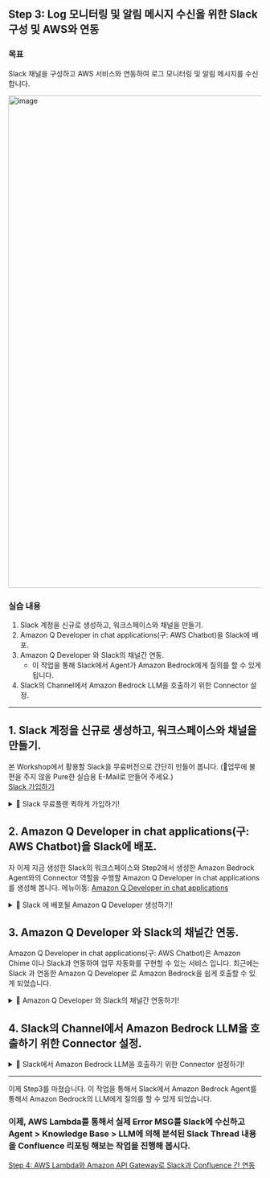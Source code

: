 ## Step 3: Log 모니터링 및 알림 메시지 수신을 위한 Slack 구성 및 AWS와 연동

### 목표
Slack 채널을 구성하고 AWS 서비스와 연동하여 로그 모니터링 및 알림 메시지를 수신합니다.

<img width="980" alt="image" src="https://github.com/user-attachments/assets/aa112901-6f33-415b-8b74-1b1714224631" />


### 실습 내용
1. Slack 계정을 신규로 생성하고, 워크스페이스와 채널을 만들기.
2. Amazon Q Developer in chat applications(구: AWS Chatbot)을 Slack에 배포.
3. Amazon Q Developer 와 Slack의 채널간 연동.
   - 이 작업을 통해 Slack에서 Agent가 Amazon Bedrock에게 질의를 할 수 있게 됩니다.
4. Slack의 Channel에서 Amazon Bedrock LLM을 호출하기 위한 Connector 설정.




---
## 1. Slack 계정을 신규로 생성하고, 워크스페이스와 채널을 만들기.<br>
본 Workshop에서 활용할 Slack을 무료버전으로 간단히 만들어 봅니다. (🚩업무에 불편을 주지 않을 Pure한 실습용 E-Mail로 만들어 주세요.)<br>
[Slack 가입하기](https://slack.com/intl/ko-kr/get-started?utm_source=google&utm_medium=paid_search&utm_campaign=kr__20241202&gclid=EAIaIQobChMI94iphN_YiwMVIeoWBR2xUx5bEAAYASAAEgLbJvD_BwE&campaign=701ed00000BwjL3AAJ&lpt=1#/createnew)

<details>
  <summary>📌 Slack 무료플랜 퀵하게 가입하기!</summary><br>
   
<img width="680" alt="image" src="https://github.com/user-attachments/assets/b5dd436d-15bb-4f0b-a370-7828d39f2641" />

워크스페이스를 생성합니다. 
<img width="980" alt="image" src="https://github.com/user-attachments/assets/f9ca58e6-4984-431b-88d7-af2f3897f250" />

고유한 이름이어야 하므로 ```aws-chatops-workshop-본인Alias지정``` 후 본인의 Alias 를 적당히 저장 합니다.
<img width="980" alt="image" src="https://github.com/user-attachments/assets/2b3fab17-b2f7-4ee7-933b-9086c578fc4c" />

무료플랜으로 생성 마무리 합니다.
<img width="980" alt="image" src="https://github.com/user-attachments/assets/f9f4fe2d-1c6d-4148-85e8-411028a44785" />

우리가 Amazon Bedrock과 소통할 채널을 생성해 줍니다. ```aws-chatops-workshop```
<img width="980" alt="image" src="https://github.com/user-attachments/assets/3583b50f-cbe8-41bf-a027-061440912674" />

성공적으로 새로운 Slack 워크스페이스(**aws-chatops-workshop-본인Alias지정**)를 생성하고, 새로운 채널(**aws-chatops-workshop**)까지 Web브라우저에서 완료했습니다.
<img width="980" alt="image" src="https://github.com/user-attachments/assets/75b966bf-0240-47e3-a05e-54f0014b27ac" />

</details>

## 2. Amazon Q Developer in chat applications(구: AWS Chatbot)을 Slack에 배포.<br>

자 이제 지금 생성한 Slack의 워크스페이스와 Step2에서 생성한 Amazon Bedrock Agent와의 Connector 역할을 수행할 Amazon Q Developer in chat applications 를 생성해 봅니다.
메뉴이동: [Amazon Q Developer in chat applications](https://us-east-2.console.aws.amazon.com/chatbot/home?region=us-west-2#/)

<details>
  <summary>📌 Slack 에 배포될 Amazon Q Developer 생성하기!</summary><br>
   
우측에서 채팅 클라이언트를 Slack으로 선택해주시고 클라이언트 구성선택을 해주세요.

<img width="980" alt="image" src="https://github.com/user-attachments/assets/77eb26df-2058-4aae-b4e7-d56ac07fae67" />

다음과 같이 Amazon Q Developer에서 Slack 워크스페이스에 액세스하기 위해 권한을 요청합니다.
<img width="980" alt="image" src="https://github.com/user-attachments/assets/517ba415-7eb5-4d6f-9d4a-7a0f6a61f9d1" />

우측 상단에 다른워크스페이스 추가 **+** 를 선택하시면, Slack 워크스페이스에 join할 수 있는 도메인을 입력하게 됩니다.<br>
여기서는 여러분이 앞서 생성해 놓은 워크스페이스를 입력해 주세요.<br>
🚩(만약 앞서 생성한 aws-chatops-workshop-alias 일치하는 워크스페이스 존재 시 추가하지 마시고 그대로 선택해주세요)<br>
워크스페이스의 Slack URL을 다음과 같이 복사해서 입력 > ```aws-chatops-workshop-본인Alias지정```
계속을 선택하고, Amazon Q Developer가 여러분 Slack 워크스페이스에 액세스 할 수있게 **허용** 해 줍니다.<br>
<img width="680" alt="image" src="https://github.com/user-attachments/assets/3d0da647-03ae-4425-8856-4d49aac3b965" />

가급적 여러분의 회사의 Slack과 불필요한 채널 혼용을 막기 위해 **꼭 Web브라우저**를 통해서 Slack에 접근해 주세요.<br>
이렇게 들어온 Slack에는 앞서 Amazon Q Developer in chat applications 을 통해서 생성했던 Amazon Q가 APP에 배포되어 있는 것을 확인 할 수 있습니다.<br>
<img width="980" alt="image" src="https://github.com/user-attachments/assets/0c565eff-ce6f-4e46-b7a8-f22740bd55d5" />

</details>

## 3. Amazon Q Developer 와 Slack의 채널간 연동.
Amazon Q Developer in chat applications(구: AWS Chatbot)은 Amazon Chime 이나 Slack과 연동하여 업무 자동화를 구현할 수 있는 서비스 입니다. 최근에는 Slack 과 연동한 Amazon Q Developer 로 Amazon Bedrock을 쉽게 호출할 수 있게 되었습니다. 

<details>
  <summary>📌 Amazon Q Developer 와 Slack의 채널간 연동하기! </summary><br>
   
이제 앞서 생성해서 Slack에 배포한 APP(이 Amazon Q Developer)을 위해 Slack channel 동일한 이름으로 생성하여 연결해 보겠습니다.<br>
다음과 같은 설정이 필요합니다.

Amazon Q Developer in chat applications 메뉴에서 Slack WorkSpace: **aws-chatops-workshop-JK** 에 진입합니다.<br>
**새로운 채널 구성** 을 선택하여 환경설정을 해봅니다.
<img width="980" alt="image" src="https://github.com/user-attachments/assets/bd8e0e73-db64-470d-bfc2-c929a0467add" />

**Configure Slack channel** 페이지에서는 Slack 채널의 속성, 이 Amazon Q Developer가 Bedrock을 Access 할 수 있는 IAM 역할과 Channel내 보안을 위한 가드레일 정책을 설정하게 됩니다. 이러한 가드레일 정책은 런타임 시 채널 IAM 역할과 사용자 역할 모두에 적용됩니다.<br>
> 설정을 위한 각 Field의 Value 아래에 정리해 둔 표를 참고하세요.
<img width="980" alt="image" src="https://github.com/user-attachments/assets/d5f3a5cb-75f4-46b7-9037-623a00691502" />
<img width="980" alt="image" src="https://github.com/user-attachments/assets/94254d76-c39d-4848-af59-f5ede6996a70" /><br>



| Field                   | Value                                                                                                                                                                                                                               |
| ----------------------- | ----------------------------------------------------------------------------------------------------------------------------------------------------------------------------------------------------------------------------------- |
| Configuration details        | ```aws-chatops-workshop-2025```                                                                                                                                                                                                               |
| Slack channel(Public)     | ```aws-chatops-workshop```                                                                                                                                                                                                           |
| Permissions(Role settings)  | ```Channel role```선택                                                                                                                                                                                                                        |
| Permissions(Channel role)  | ```Use an existing IAM role```선택                                                                                                                                                                                                        |
| Permissions(Existing role)        | ```aws-chatops-workshop-role```선택                                                                                                                                                                                                          |
| Permissions(Policy name)        | ```ReadOnlyAccess```, ```AmazonBedrockFullAccess``` 2개 지정                                                                                                                                                                                            |

아래와 같이 성공적으로 채널구성을 완료했습니다. 
<img width="980" alt="image" src="https://github.com/user-attachments/assets/a0256bf6-43a4-44fb-b2c4-aab97d5f52ec" />

앞서 만든 여러분의 Slack의 워크스페이스에 존재하는 채널: *#aws-chatops-workshop* 과 정상적인 연동이 되는지 진입해 보겠습니다. (*Channel > aws-chatops-workshop* 클릭!) 
<img width="980" alt="image" src="https://github.com/user-attachments/assets/ef46add7-e5ad-4be8-bf3f-9e596e4cff66" />

정상적인 연동이 되었다면 앞서 접근했던 Slack 워크스페이스내의 aws-chatops-workshop 채널에 진입합니다.<br>
> Slack 데스크탑 APP으로 열지마시고, 되도록 브라우저를 통한 접근을 선택해 주세요.
<img width="980" alt="image" src="https://github.com/user-attachments/assets/bb50d665-8e4a-4469-9843-34c8586ba063" />
<img width="980" alt="image" src="https://github.com/user-attachments/assets/77de2012-f426-40e1-a5db-a470154399e5" />

</details>

## 4. Slack의 Channel에서 Amazon Bedrock LLM을 호출하기 위한 Connector 설정.

<details>
  <summary>📌 Slack에서 Amazon Bedrock LLM을 호출하기 위한 Connector 설정하기! </summary><br>
   
Slack의 Channel에서 Amazon Bedrock Agents 가 Amazon Bedrock 의 FM(Foundation Model)을 호출하기 위해서는 최초 1회 Connector 설정이 필요 하며 그 방법은 아래와 같습니다.
1. [Amazon Bedrock Agents](https://us-west-2.console.aws.amazon.com/bedrock/home?region=us-west-2#/agents) > Step2에서 생성한 **agent-quick-start-2025** 진입
2. Agent의 ARN을 확인해서 복사해 둡니다.
<img width="980" alt="image" src="https://github.com/user-attachments/assets/da072ea6-0138-4f0d-ba68-c12207f9b2bb" />
3. 동일메뉴 하단에 Agent의 Alias 정보도 복사해 둡니다.
<img width="680" alt="image" src="https://github.com/user-attachments/assets/d1197590-5e35-49e6-9e6d-beccf2306713" />

그리고 connector 설정 명령어로 아래와 같이 작성해 줍니다. 
> 저는 다음과 같습니다. 

```@Amazon Q connector add JKF arn:aws:bedrock:us-west-2:AccountID12자리:agent/GHFQZF4DHJ 5OEZZ8BA7K``` <br>

이 명령어를 Slack 채널창에 붙여서 실행하면 Amazon Q Developer APP이 채널에서 Amazon Bedrock Agent를 직접 호출할 수 있게 됩니다.<br>
저는 Connector 이름을 JKF 라고 지정했습니다.(호출 편의를 위해 가급적 간단한 Alias로 만들어주세요.)<br>
<img width="980" alt="image" src="https://github.com/user-attachments/assets/f96cb70e-d600-468c-88f4-0684d590841e" />

Slack에서 Amazon Q를 통해서 Bedrock Agent를 호출하는 방법입니다.<br>
```@Amazon Q ask 커넥터이름 "하고싶은 질문"```<br>
[Sample Question]<br>
1. @amazon Q ask JKF 최근 네트워크 관련 장애 내역을 알려줘<br>
2. @amazon Q ask JKF 이 에러메시지를 분석해줘 The maximum number of VPCs has been reached. (Service: AmazonEC2; Status Code: 400; Error Code: VpcLimitExceeded; Request ID: a12b34cd-567e-890-123f-ghi4j56k7lmn)<br>
3. @Amazon Q ask JKF 지금 SQL Injection 공격 들어온거 같은데 과거이력을 참고해서 가이드 해줄래?<br>

- 같은 방식으로 몇개의 질문을 던져봤더니 Step1에서 연동했던 Amazon Bedrock Knowledgebases 로 부터 동기화된 Atlassian Confluence 등록 게시글 정보를 잘 가져왔습니다.<br>
<img width="980" alt="image" src="https://github.com/user-attachments/assets/605b036b-3f99-47d6-8ee9-e0ccedbc576e" />
<img width="980" alt="image" src="https://github.com/user-attachments/assets/d79b78dc-3cdd-45f5-bb51-8cd6e7f9f9a1" />

>[Connector 삭제하는 법]
>@Amazon Q connector delete 커넥터이름<br>
>[Slack 채널내 등록된 Connector 리스트보는 법]
>@Amazon Q connector list<br>
>❗️자세한 Connector 관련 설정 및 명령은 [공식 Doc](https://docs.aws.amazon.com/ko_kr/chatbot/latest/adminguide/bedrock-update.html) 를 참고하세요.<br>

</details>

***

이제 Step3를 마쳤습니다. 이 작업을 통해서 Slack에서 Amazon Bedrock Agent를 통해서 Amazon Bedrock의 LLM에게 질의를 할 수 있게 되었습니다.

### 이제, AWS Lambda를 통해서 실제 Error MSG를 Slack에 수신하고 Agent > Knowledge Base > LLM에 의해 분석된 Slack Thread 내용을 Confluence 리포팅 해보는 작업을 진행해 봅시다.<br>

[Step 4: AWS Lambda와 Amazon API Gateway로 Slack과 Confluence 간 연동](step4.md)





